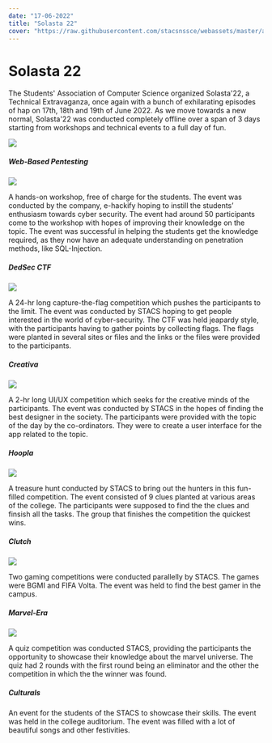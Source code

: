 ```yaml
---
date: "17-06-2022"
title: "Solasta 22"
cover: "https://raw.githubusercontent.com/stacsnssce/webassets/master/activities/Solasta22.png"
---
```

# Solasta 22

The Students' Association of Computer Science organized Solasta'22, a Technical Extravaganza, once again with a bunch of exhilarating episodes of hap on 17th, 18th and 19th  of June 2022.
As we move towards a new normal, Solasta'22 was conducted completely offline over a span of 3 days starting from workshops and technical events to a full day of fun.

![](https://raw.githubusercontent.com/stacsnssce/webassets/master/activities/solasta22schedule.jpeg)  

##### Web-Based Pentesting  

![](https://raw.githubusercontent.com/stacsnssce/webassets/master/activities/webpentest.jpeg)

A hands-on workshop, free of charge for the students. The event was conducted by the company, e-hackify hoping to instill the students’ enthusiasm towards cyber security. The event had around 50 participants come to the workshop with hopes of improving their knowledge on the topic. The event was successful in helping the students get the knowledge required, as they now have an adequate understanding on penetration methods, like SQL-Injection. 

##### DedSec CTF  

![](https://raw.githubusercontent.com/stacsnssce/webassets/master/gallery/solasta21_codigo.jpg)  

A 24-hr long capture-the-flag competition which pushes the participants to the limit. The event was conducted by STACS hoping to get people interested in the world of cyber-security. The CTF was held jeapardy style, with the participants having to gather points by collecting flags. The flags were planted in several sites or files and the links or the files were provided to the participants.

##### Creativa  

![](https://raw.githubusercontent.com/stacsnssce/webassets/master/gallery/solasta21_playoffs.jpg)  

A 2-hr long UI/UX competition which seeks for the creative minds of the participants. The event was conducted by STACS in the hopes of finding the best designer in the society. The participants were provided with the topic of the day by the co-ordinators.
They were to create a user interface for the app related to the topic.

##### Hoopla  

![](https://raw.githubusercontent.com/stacsnssce/webassets/master/activities/Hoopla.jpg)  

A treasure hunt conducted by STACS to bring out the hunters in this fun-filled competition. The event consisted of 9 clues planted at various areas of the college. The participants were supposed to find the the clues and finsish all the tasks. The group that finishes the competition the quickest wins.

##### Clutch  

![](https://raw.githubusercontent.com/stacsnssce/webassets/master/activities/clutch.jpeg)  

Two gaming competitions were conducted parallelly by STACS. The games were BGMI and FIFA Volta. The event was held to find the best gamer in the campus. 

##### Marvel-Era  

![](https://raw.githubusercontent.com/stacsnssce/webassets/master/activities/marvelera.jpeg)  

A quiz competition was conducted STACS, providing the participants the opportunity to showcase their knowledge about the marvel universe. The quiz had 2 rounds with the first round being an eliminator and the other the competition in which the the winner was found.

##### Culturals 

An event for the students of the STACS to showcase their skills. The event was held in the college auditorium. The event was filled with a lot of beautiful songs and other festivities.

